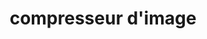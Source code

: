 ---
pageTitle: "Compression d'images"
pageDescription: "Compressez vos images en ligne et maintenez une haute qualité"
title: "compresseur d'image"
description: "Téléchargez et compressez vos images PNG pour réduire la taille du fichier"
dropzoneText: "Faites glisser et déposez votre image PNG ici ou cliquez pour télécharger"
compressButton: "Démarrer la compression"
qualityLabel: "Qualité de compression"
originalImage: "photo originale"
compressedImage: "Images compressées"
fileName: "nom de fichier"
fileSize: "taille du fichier"
compressionRatio: "Taux de compression"
downloadButton: "Télécharger des images compressées"
resizeOptionLabel: "Option de redimensionnement"
saveAllButton: "Enregistrer tout"
selectedFiles: "fichier sélectionné"
originalSize: "taille originale"
compressed: "Après compression"
---